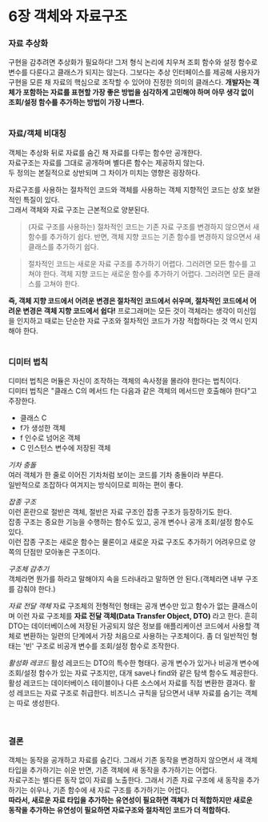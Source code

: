 6장 객체와 자료구조
=======

### 자료 추상화
구현을 감추려면 추상화가 필요하다! 그저 형식 논리에 치우쳐 조회 함수와 설정 함수로 변수를 다룬다고 클래스가 되지는 않는다. 그보다는 추상 인터페이스를 제공해 사용자가 구현을 모른 채 자료의 핵심으로 조작할 수 있어야 진정한 의미의 클래스다.
__개발자는 객체가 포함하는 자료를 표현할 가장 좋은 방법을 심각하게 고민해야 하며 아무 생각 없이 조회/설정 함수를 추가하는 방법이 가장 나쁘다.__  
<br>
### 자료/객체 비대칭
객체는 추상화 뒤로 자료를 숨긴 채 자료를 다루는 함수만 공개한다.  
자료구조는 자료를 그대로 공개하며 별다른 함수는 제공하지 않는다.  
두 정의는 본질적으로 상반되며 그 차이가 미치는 영향은 굉장하다.

자료구조를 사용하는 절차적인 코드와 객체를 사용하는 객체 지향적인 코드는 상호 보완적인 특질이 있다.   
그래서 객체와 자료 구조는 근본적으로 양분된다.
> (자료 구조를 사용하는) 절차적인 코드는 기존 자료 구조를 변경하지 않으면서 새 함수를 추가하기 쉽다. 반면, 객체 지향 코드는 기존 함수를 변경하지 않으면서 새 클래스를 추가하기 쉽다.

> 절차적인 코드는 새로운 자료 구조를 추가하기 어렵다. 그러려면 모든 함수를 고쳐야 한다. 객체 지향 코드는 새로운 함수를 추가하기 어렵다. 그러려면 모든 클래스를 고쳐야 한다.

__즉, 객체 지향 코드에서 어려운 변경은 절차적인 코드에서 쉬우며, 절차적인 코드에서 어려운 변경은 객체 지향 코드에서 쉽다!__
프로그래머는 모든 것이 객체라는 생각이 미신임을 인지하고 때로는 단순한 자료 구조와 절차적인 코드가 가장 적합하다는 것 역시 인지해야 한다.  
<br>
### 디미터 법칙
디미터 법칙은 머듈은 자신이 조작하는 객체의 속사정을 몰라야 한다는 법칙이다.    
디미터 법칙은 "클래스 C의 메서드 f는 다음과 같은 객체의 메서드만 호출해야 한다"고 주장한다.
- 클래스 C
- f가 생성한 객체
- f 인수로 넘어온 객체
- C 인스턴스 변수에 저장된 객체

_기차 충돌_  
여러 객체가 한 줄로 이어진 기차처럼 보이는 코드를 기차 충돌이라 부른다.     
일반적으로 조잡하다 여겨지는 방식이므로 피하는 편이 좋다.

_잡종 구조_  
이런 혼란으로 절반은 객체, 절반은 자료 구조인 잡종 구조가 등장하기도 한다.  
잡종 구조는 중요한 기능을 수행하는 함수도 있고, 공개 변수나 공개 조회/설정 함수도 있다.  
이런 잡종 구조는 새로운 함수는 물론이고 새로운 자료 구조도 추가하기 어려우므로 양쪽의 단점만 모아놓은 구조이다.

_구조체 감추기_  
객체라면 뭔가를 하라고 말해야지 속을 드러내라고 말하면 안 된다.(객체라면 내부 구조를 감춰야 한다.)

_자료 전달 객체_
자료 구조체의 전형적인 형태는 공개 변수만 있고 함수가 없는 클래스이며 이런 자료 구조체를
__자료 전달 객체(Data Transfer Object, DTO)__
라고 한다.
흔히 DTO는 데이터베이스에 저장된 가공되지 않은 정보를 애플리케이션 코드에서 사용할 객체로 변환하는 일련의 단계에서 가장 처음으로 사용하는 구조체이다.
좀 더 일반적인 형태는 '빈' 구조로 비공개 변수를 조회/설정 함수로 조작한다.

_활성화 레코드_
활성 레코드는 DTO의 특수한 형태다.
공개 변수가 있거나 비공개 변수에 조회/설정 함수가 있는 자료 구조지만, 대개 save나 find와 같은 탐색 함수도 제공한다.
활성 레코드는 데이터베이스 테이블이나 다른 소스에서 자료를 직접 변환한 결과다.
활성 레코드는 자료 구조로 취급한다. 비즈니스 규칙을 담으면서 내부 자료를 숨기는 객체는 따로 생성한다.

<br>

### 결론
객체는 동작을 공개하고 자료를 숨긴다. 그래서 기존 동작을 변경하지 않으면서 새 객체 타입을 추가하기는 쉬운 반면, 기존 객체에 새 동작을 추가하기는 어렵다.  
자료구조는 별다른 동작 없이 자료를 노출한다. 그래서 기존 자료 구조에 새 동작을 추가하기는 쉬우나, 기존 함수에 새 자료 구조를 추가하기는 어렵다.  
__따라서, 새로운 자료 타입을 추가하는 유연성이 필요하면 객체가 더 적합하지만 새로운 동작을 추가하는 유연성이 필요하면 자료구조와 절차적인 코드가 더 적합하다.__


